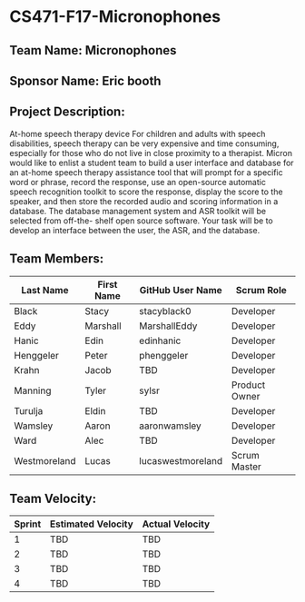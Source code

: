 # CS471-F17-Micronophones

## Team Name: Micronophones

## Sponsor Name: Eric booth

## Project Description:

At-home speech therapy device
For children and adults with speech disabilities, speech therapy can be very expensive
and time consuming, especially for those who do not live in close proximity to a
therapist. Micron would like to enlist a student team to build a user interface and
database for an at-home speech therapy assistance tool that will prompt for a specific
word or phrase, record the response, use an open-source automatic speech recognition
toolkit to score the response, display the score to the speaker, and then store the
recorded audio and scoring information in a database.
The database management system and ASR toolkit will be selected from off-the- shelf
open source software. Your task will be to develop an interface between the user, the
ASR, and the database.

## Team Members:

Last Name       | First Name      | GitHub User Name     | Scrum Role
--------------- | --------------- | -------------------- | --------------- 
Black             | Stacy             | stacyblack0                  | Developer
Eddy             | Marshall             | MarshallEddy                  | Developer
Hanic            | Edin             | edinhanic                  | Developer
Henggeler             | Peter             | phenggeler                  | Developer
Krahn             | Jacob             | TBD                  | Developer
Manning             | Tyler             | sylsr                  | Product Owner
Turulja           | Eldin             | TBD                  | Developer
Wamsley             | Aaron             | aaronwamsley                  | Developer
Ward             | Alec             | TBD                  | Developer
Westmoreland             | Lucas             | lucaswestmoreland                  | Scrum Master

## Team Velocity:

Sprint | Estimated Velocity | Actual Velocity
------ | ------------------ | ---------------
1  | TBD                | TBD
2  | TBD                | TBD
3   | TBD                | TBD
4  | TBD                | TBD
